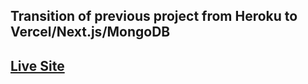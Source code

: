 ## Transition of previous project from Heroku to Vercel/Next.js/MongoDB

## [Live Site](https://money-tools.vercel.app/)
